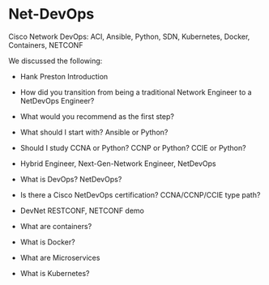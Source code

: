 # Net-DevOps
Cisco Network DevOps: ACI, Ansible, Python, SDN, Kubernetes, Docker, Containers, NETCONF

We discussed the following:

+ Hank Preston Introduction

+ How did you transition from being a traditional Network Engineer to a NetDevOps Engineer?

+ What would you recommend as the first step?

+ What should I start with? Ansible or Python?

+ Should I study CCNA or Python? CCNP or Python? CCIE or Python?

+ Hybrid Engineer, Next-Gen-Network Engineer, NetDevOps

+ What is DevOps? NetDevOps?

+ Is there a Cisco NetDevOps certification? CCNA/CCNP/CCIE type path?

+ DevNet RESTCONF, NETCONF demo

+ What are containers?

+ What is Docker?

+ What are Microservices

+ What is Kubernetes?



